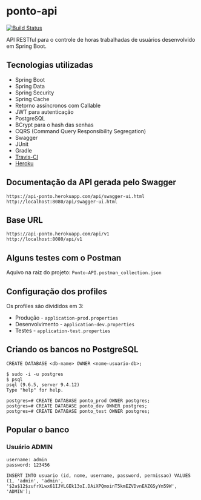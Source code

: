 # ponto-api

[![Build Status](https://travis-ci.org/thealessandro/ponto-api.svg?branch=master)](https://travis-ci.org/thealessandro/ponto-api)

API RESTful para o controle de horas trabalhadas de usuários desenvolvido em Spring Boot.

## Tecnologias utilizadas
* Spring Boot
* Spring Data
* Spring Security
* Spring Cache
* Retorno assíncronos com Callable
* JWT para autenticação
* PostgreSQL
* BCrypt para o hash das senhas
* CQRS (Command Query Responsibility Segregation)
* Swagger
* JUnit
* Gradle
* [Travis-CI](https://travis-ci.org/thealessandro/ponto-api)
* [Heroku](https://api-ponto.herokuapp.com)

## Documentação da API gerada pelo Swagger
```
https://api-ponto.herokuapp.com/api/swagger-ui.html
http://localhost:8080/api/swagger-ui.html
```

## Base URL
```
https://api-ponto.herokuapp.com/api/v1
http://localhost:8080/api/v1
```

## Alguns testes com o Postman
Aquivo na raiz do projeto: `Ponto-API.postman_collection.json` 


## Configuração dos profiles
Os profiles são divididos em 3:
* Produção - `application-prod.properties`
* Desenvolvimento - `application-dev.properties`
* Testes - `application-test.properties`


## Criando os bancos no PostgreSQL

`CREATE DATABASE <db-name> OWNER <nome-usuario-db>;`

```
$ sudo -i -u postgres
$ psql
psql (9.6.5, server 9.4.12)
Type "help" for help.

postgres=# CREATE DATABASE ponto_prod OWNER postgres;
postgres=# CREATE DATABASE ponto_dev OWNER postgres;
postgres=# CREATE DATABASE ponto_test OWNER postgres;
```

## Popular o banco 

### Usuário ADMIN
```
username: admin 
password: 123456

INSERT INTO usuario (id, nome, username, password, permissao) VALUES (1, 'admin', 'admin', '$2a$12$zufrXLwx61IJVLGEk13oI.DAiXPQmoinT5kmEZVDvnEAZGSyYm59W', 'ADMIN');
```
